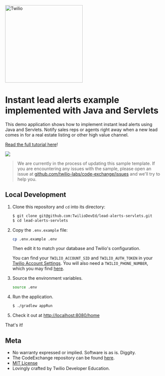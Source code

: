 <a href="https://www.twilio.com">
  <img src="https://static0.twilio.com/marketing/bundles/marketing/img/logos/wordmark-red.svg" alt="Twilio" width="250" />
</a>

# Instant lead alerts example implemented with Java and Servlets

This demo application shows how to implement instant lead alerts using Java and
Servlets. Notify sales reps or agents right away when a new lead comes in for
a real estate listing or other high value channel.

[Read the full tutorial here](https://www.twilio.com/docs/tutorials/walkthrough/lead-alerts/java/servlets)!

![](https://github.com/TwilioDevEd/lead-alerts-servlets/workflows/Java-Gradle/badge.svg)

> We are currently in the process of updating this sample template. If you are encountering any issues with the sample, please open an issue at [github.com/twilio-labs/code-exchange/issues](https://github.com/twilio-labs/code-exchange/issues) and we'll try to help you.

## Local Development

1. Clone this repository and `cd` into its directory:
   ```bash
   $ git clone git@github.com:TwilioDevEd/lead-alerts-servlets.git
   $ cd lead-alerts-servlets
   ```

1. Copy the `.env.example` file:
   ```bash
   cp .env.example .env
   ```

   Then edit it to match your database and Twilio's configuration.

   You can find your `TWILIO_ACCOUNT_SID` and `TWILIO_AUTH_TOKEN` in your [Twilio Account Settings](https://www.twilio.com/user/account/settings).
   You will also need a `TWILIO_PHONE_NUMBER`, which you may find [here](https://www.twilio.com/user/account/phone-numbers/incoming).

1. Source the environment variables.

   ```bash
   source .env
   ```

1. Run the application.

   ```bash
   $ ./gradlew appRun
   ```

1. Check it out at [http://localhost:8080/home](http://localhost:8080/home)

That's it!

## Meta

* No warranty expressed or implied. Software is as is. Diggity.
* The CodeExchange repository can be found [here](https://github.com/twilio-labs/code-exchange/).
* [MIT License](http://www.opensource.org/licenses/mit-license.html)
* Lovingly crafted by Twilio Developer Education.
